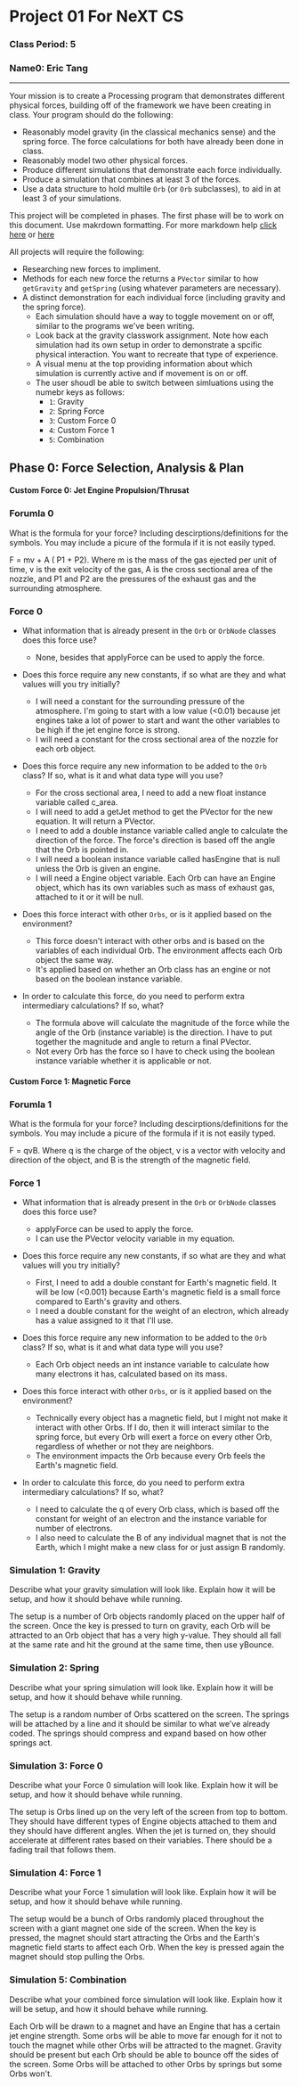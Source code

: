 # Project 01 For NeXT CS
### Class Period: 5
### Name0: Eric Tang
---


Your mission is to create a Processing program that demonstrates different physical forces, building off of the framework we have been creating in class. Your program should do the following:
- Reasonably model gravity (in the classical mechanics sense) and the spring force. The force calculations for both have already been done in class.
- Reasonably model two other physical forces.
- Produce different simulations that demonstrate each force individually.
- Produce a simulation that combines at least 3 of the forces.
- Use a data structure to hold multile `Orb` (or `Orb` subclasses), to aid in at least 3 of your simulations.

This project will be completed in phases. The first phase will be to work on this document. Use makrdown formatting. For more markdown help [click here](https://github.com/adam-p/markdown-here/wiki/Markdown-Cheatsheet) or [here](https://docs.github.com/en/get-started/writing-on-github/getting-started-with-writing-and-formatting-on-github/basic-writing-and-formatting-syntax)

All projects will require the following:
- Researching new forces to impliment.
- Methods for each new force the returns a `PVector` similar to how `getGravity` and `getSpring` (using whatever parameters are necessary).
- A distinct demonstration for each individual force (including gravity and the spring force).
  - Each simulation should have a way to toggle movement on or off, similar to the programs we've been writing.
  - Look back at the gravity classwork assignment. Note how each simulation had its own setup in order to demonstrate a spcific physical interaction. You want to recreate that type of experience.
  - A visual menu at the top providing information about which simulation is currently active and if movement is on or off.
  - The user shoudl be able to switch between simluations using the numebr keys as follows:
    - `1`: Gravity
    - `2`: Spring Force
    - `3`: Custom Force 0
    - `4`: Custom Force 1
    - `5`: Combination

## Phase 0: Force Selection, Analysis & Plan

#### Custom Force 0: Jet Engine Propulsion/Thrusat

### Forumla 0
What is the formula for your force? Including descirptions/definitions for the symbols. You may include a picure of the formula if it is not easily typed.

F = mv + A ( P1 + P2). Where m is the mass of the gas ejected per unit of time, v is the exit velocity of the gas, A is the cross sectional area of the nozzle, and P1 and P2 are the pressures of the exhaust gas and the surrounding atmosphere.

### Force 0
- What information that is already present in the `Orb` or `OrbNode` classes does this force use?
  - None, besides that applyForce can be used to apply the force. 

- Does this force require any new constants, if so what are they and what values will you try initially?
  - I will need a constant for the surrounding pressure of the atmosphere. I'm going to start with a low value (<0.01) because jet engines take a lot of power to start and want the other variables to be high if the jet engine force is strong.
  - I will need a constant for the cross sectional area of the nozzle for each orb object.

- Does this force require any new information to be added to the `Orb` class? If so, what is it and what data type will you use?
  - For the cross sectional area, I need to add a new float instance variable called c_area. 
  - I will need to add a getJet method to get the PVector for the new equation. It will return a PVector.
  - I need to add a double instance variable called angle to calculate the direction of the force. The force's direction is based off the angle that the Orb is pointed in. 
  - I will need a boolean instance variable called hasEngine that is null unless the Orb is given an engine. 
  - I will need a Engine object variable. Each Orb can have an Engine object, which has its own variables such as mass of exhaust gas, attached to it or it will be null. 

- Does this force interact with other `Orbs`, or is it applied based on the environment?
  - This force doesn't interact with other orbs and is based on the variables of each individual Orb. The environment affects each Orb object the same way.
  - It's applied based on whether an Orb class has an engine or not based on the boolean instance variable.  
  
- In order to calculate this force, do you need to perform extra intermediary calculations? If so, what?
  - The formula above will calculate the magnitude of the force while the angle of the Orb (instance variable) is the direction. I have to put together the magnitude and angle to return a final PVector. 
  - Not every Orb has the force so I have to check using the boolean instance variable whether it is applicable or not. 

#### Custom Force 1: Magnetic Force 

### Forumla 1
What is the formula for your force? Including descirptions/definitions for the symbols. You may include a picure of the formula if it is not easily typed.

F = qvB. Where q is the charge of the object, v is a vector with velocity and direction of the object, and B is the strength of the magnetic field. 

### Force 1
- What information that is already present in the `Orb` or `OrbNode` classes does this force use?
  - applyForce can be used to apply the force. 
  - I can use the PVector velocity variable in my equation.

- Does this force require any new constants, if so what are they and what values will you try initially?
  - First, I need to add a double constant for Earth's magnetic field. It will be low (<0.001) because Earth's magnetic field is a small force compared to Earth's gravity and others. 
  - I need a double constant for the weight of an electron, which already has a value assigned to it that I'll use. 

- Does this force require any new information to be added to the `Orb` class? If so, what is it and what data type will you use?
  - Each Orb object needs an int instance variable to calculate how many electrons it has, calculated based on its mass.

- Does this force interact with other `Orbs`, or is it applied based on the environment?
  - Technically every object has a magnetic field, but I might not make it interact with other Orbs. If I do, then it will interact similar to the spring force, but every Orb will exert a force on every other Orb, regardless of whether or not they are neighbors. 
  - The environment impacts the Orb because every Orb feels the Earth's magnetic field. 
  
- In order to calculate this force, do you need to perform extra intermediary calculations? If so, what?
  - I need to calculate the q of every Orb class, which is based off the constant for weight of an electron and the instance variable for number of electrons.
  - I also need to calculate the B of any individual magnet that is not the Earth, which I might make a new class for or just assign B randomly.

### Simulation 1: Gravity
Describe what your gravity simulation will look like. Explain how it will be setup, and how it should behave while running.

The setup is a number of Orb objects randomly placed on the upper half of the screen. Once the key is pressed to turn on gravity, each Orb will be attracted to an Orb object that has a very high y-value. They should all fall at the same rate and hit the ground at the same time, then use yBounce. 

### Simulation 2: Spring
Describe what your spring simulation will look like. Explain how it will be setup, and how it should behave while running.

The setup is a random number of Orbs scattered on the screen. The springs will be attached by a line and it should be similar to what we've already coded. The springs should compress and expand based on how other springs act. 

### Simulation 3: Force 0
Describe what your Force 0 simulation will look like. Explain how it will be setup, and how it should behave while running.

The setup is Orbs lined up on the very left of the screen from top to bottom. They should have different types of Engine objects attached to them and they should have different angles. When the jet is turned on, they should accelerate at different rates based on their variables. There should be a fading trail that follows them. 

### Simulation 4: Force 1
Describe what your Force 1 simulation will look like. Explain how it will be setup, and how it should behave while running.

The setup would be a bunch of Orbs randomly placed throughout the screen with a giant magnet one side of the screen. When the key is pressed, the magnet should start attracting the Orbs and the Earth's magnetic field starts to affect each Orb. When the key is pressed again the magnet should stop pulling the Orbs. 

### Simulation 5: Combination
Describe what your combined force simulation will look like. Explain how it will be setup, and how it should behave while running.

Each Orb will be drawn to a magnet and have an Engine that has a certain jet engine strength. Some orbs will be able to move far enough for it not to touch the magnet while other Orbs will be attracted to the magnet. Gravity should be present but each Orb should be able to bounce off the sides of the screen. Some Orbs will be attached to other Orbs by springs but some Orbs won't. 
